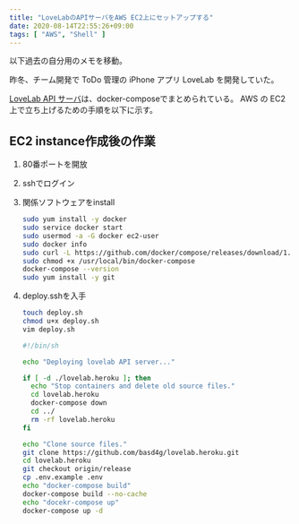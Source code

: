 ```yaml
---
title: "LoveLabのAPIサーバをAWS EC2上にセットアップする"
date: 2020-08-14T22:55:26+09:00
tags: [ "AWS", "Shell" ]
---
```


以下過去の自分用のメモを移動。

昨冬、チーム開発で ToDo 管理の iPhone アプリ LoveLab を開発していた。

[LoveLab API サーバ](https://github.com/basd4g/lovelab-api)は、docker-composeでまとめられている。
AWS の EC2 上で立ち上げるための手順を以下に示す。

## EC2 instance作成後の作業

1. 80番ポートを開放

1. sshでログイン

1. 関係ソフトウェアをinstall

    ```sh
    sudo yum install -y docker
    sudo service docker start
    sudo usermod -a -G docker ec2-user
    sudo docker info
    sudo curl -L https://github.com/docker/compose/releases/download/1.24.1/docker-compose-$(uname -s)-$(uname -m) -o /usr/local/bin/docker-compose
    sudo chmod +x /usr/local/bin/docker-compose
    docker-compose --version
    sudo yum install -y git
    ```

1. deploy.sshを入手

    ````sh
    touch deploy.sh
    chmod u+x deploy.sh
    vim deploy.sh
    ````

    ```deploy.sh
    #!/bin/sh
    
    echo "Deploying lovelab API server..."
    
    if [ -d ./lovelab.heroku ]; then
      echo "Stop containers and delete old source files."
      cd lovelab.heroku
      docker-compose down
      cd ../
      rm -rf lovelab.heroku
    fi
    
    echo "Clone source files."
    git clone https://github.com/basd4g/lovelab.heroku.git
    cd lovelab.heroku
    git checkout origin/release
    cp .env.example .env
    echo "docker-compose build"
    docker-compose build --no-cache
    echo "docekr-compose up"
    docker-compose up -d
    ```

